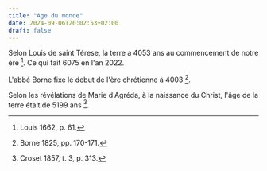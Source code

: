 ```yaml
---
title: "Age du monde"
date: 2024-09-06T20:02:53+02:00
draft: false
---
```



Selon Louis de saint Térese, la terre a 4053 ans au commencement de notre ère [^1]. Ce qui fait 6075 en l'an 2022.

[^1]: Louis 1662, p. 61.

L'abbé Borne fixe le debut de l'ère chrétienne à 4003 [^2].

[^2]: Borne 1825, pp. 170-171.

Selon les révélations de Marie d'Agréda, à la naissance du Christ, l'âge de la terre était de 5199 ans [^3].

[^3]: Croset 1857, t. 3, p. 313. 
